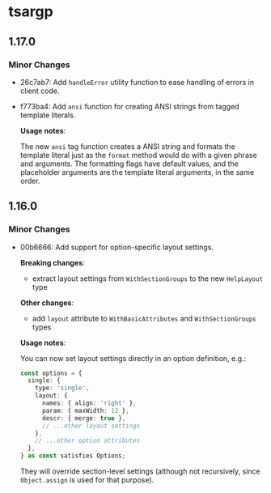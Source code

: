 # tsargp

## 1.17.0

### Minor Changes

- 26c7ab7: Add `handleError` utility function to ease handling of errors in client code.
- f773ba4: Add `ansi` function for creating ANSI strings from tagged template literals.

  **Usage notes**:

  The new `ansi` tag function creates a ANSI string and formats the template literal just as the `format` method would do with a given phrase and arguments. The formatting flags have default values, and the placeholder arguments are the template literal arguments, in the same order.

## 1.16.0

### Minor Changes

- 00b6666: Add support for option-specific layout settings.

  **Breaking changes**:

  - extract layout settings from `WithSectionGroups` to the new `HelpLayout` type

  **Other changes**:

  - add `layout` attribute to `WithBasicAttributes` and `WithSectionGroups` types

  **Usage notes**:

  You can now set layout settings directly in an option definition, e.g.:

  ```ts
  const options = {
    single: {
      type: 'single',
      layout: {
        names: { align: 'right' },
        param: { maxWidth: 12 },
        descr: { merge: true },
        // ...other layout settings
      },
      // ...other option attributes
    },
  } as const satisfies Options;
  ```

  They will override section-level settings (although not recursively, since `Object.assign` is used for that purpose).
